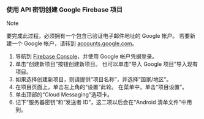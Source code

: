 
### <a name="create-a-google-firebase-project-with-api-key"></a>使用 API 密钥创建 Google Firebase 项目
> [!NOTE]
> 要完成此过程，必须拥有一个包含已验证电子邮件地址的 Google 帐户。 若要新建一个 Google 帐户，请转到 <a href="http://go.microsoft.com/fwlink/p/?LinkId=268302" target="_blank">accounts.google.com</a>。
> 
> 

1. 导航到 [Firebase Console](https://console.firebase.google.com/)，并使用 Google 帐户凭据登录。
2. 单击“创建新项目”按钮创建新项目。 也可以单击“导入 Google 项目”导入现有项目。 
3. 如果选择创建新项目，则请提供“项目名称”，并选择“国家/地区”。
4. 在项目页面上，单击左上角的“设置”此轮。 在菜单中，单击“项目设置”。  
5. 单击顶部的“Cloud Messaging”选项卡。 
6. 记下“服务器密钥”和“发送者 ID”，这二项以后会在“Android 清单文件”中用到。  

